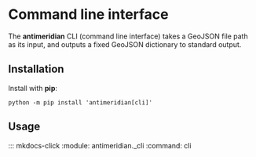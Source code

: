 # Command line interface

The **antimeridian** CLI (command line interface) takes a GeoJSON file path as
its input, and outputs a fixed GeoJSON dictionary to standard output.

## Installation

Install with **pip**:

```shell
python -m pip install 'antimeridian[cli]'
```

## Usage

::: mkdocs-click
    :module: antimeridian._cli
    :command: cli
